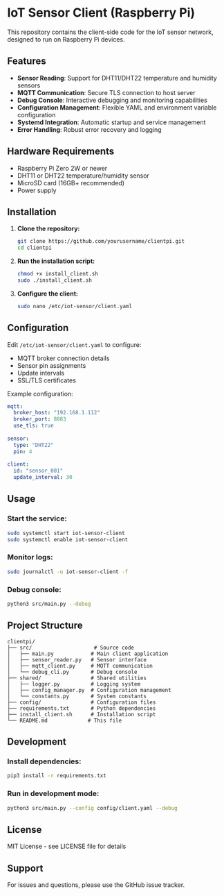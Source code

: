 # IoT Sensor Client (Raspberry Pi)

This repository contains the client-side code for the IoT sensor network, designed to run on Raspberry Pi devices.

## Features

- **Sensor Reading**: Support for DHT11/DHT22 temperature and humidity sensors
- **MQTT Communication**: Secure TLS connection to host server
- **Debug Console**: Interactive debugging and monitoring capabilities
- **Configuration Management**: Flexible YAML and environment variable configuration
- **Systemd Integration**: Automatic startup and service management
- **Error Handling**: Robust error recovery and logging

## Hardware Requirements

- Raspberry Pi Zero 2W or newer
- DHT11 or DHT22 temperature/humidity sensor
- MicroSD card (16GB+ recommended)
- Power supply

## Installation

1. **Clone the repository:**
   ```bash
   git clone https://github.com/yourusername/clientpi.git
   cd clientpi
   ```

2. **Run the installation script:**
   ```bash
   chmod +x install_client.sh
   sudo ./install_client.sh
   ```

3. **Configure the client:**
   ```bash
   sudo nano /etc/iot-sensor/client.yaml
   ```

## Configuration

Edit `/etc/iot-sensor/client.yaml` to configure:
- MQTT broker connection details
- Sensor pin assignments
- Update intervals
- SSL/TLS certificates

Example configuration:
```yaml
mqtt:
  broker_host: "192.168.1.112"
  broker_port: 8883
  use_tls: true
  
sensor:
  type: "DHT22"
  pin: 4
  
client:
  id: "sensor_001"
  update_interval: 30
```

## Usage

### Start the service:
```bash
sudo systemctl start iot-sensor-client
sudo systemctl enable iot-sensor-client
```

### Monitor logs:
```bash
sudo journalctl -u iot-sensor-client -f
```

### Debug console:
```bash
python3 src/main.py --debug
```

## Project Structure

```
clientpi/
├── src/                    # Source code
│   ├── main.py            # Main client application
│   ├── sensor_reader.py   # Sensor interface
│   ├── mqtt_client.py     # MQTT communication
│   └── debug_cli.py       # Debug console
├── shared/                # Shared utilities
│   ├── logger.py          # Logging system
│   ├── config_manager.py  # Configuration management
│   └── constants.py       # System constants
├── config/                # Configuration files
├── requirements.txt       # Python dependencies
├── install_client.sh      # Installation script
└── README.md             # This file
```

## Development

### Install dependencies:
```bash
pip3 install -r requirements.txt
```

### Run in development mode:
```bash
python3 src/main.py --config config/client.yaml --debug
```

## License

MIT License - see LICENSE file for details

## Support

For issues and questions, please use the GitHub issue tracker.